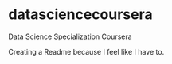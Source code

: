 # datasciencecoursera
Data Science Specialization Coursera

Creating a Readme because I feel like I have to.
